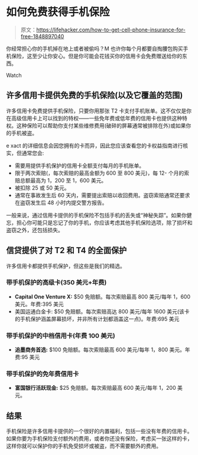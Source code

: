 # 如何免费获得手机保险

> 原文：<https://lifehacker.com/how-to-get-cell-phone-insurance-for-free-1848897040>

你经常担心你的手机掉在地上或者被偷吗？M 也许你每个月都要自掏腰包购买手机保险，这至少让你安心。但是你可能会花钱买你的信用卡会免费赠送给你的东西。

Watch

## 许多信用卡提供免费的手机保险(以及它覆盖的范围)

许多信用卡免费提供手机保险，只要你用那张 T2 卡支付手机账单。这不仅仅是你在高级信用卡上可以找到的特权——一些免年费或低年费的信用卡也提供这种特权。这种保险可以帮助你支付某些维修费用(破碎的屏幕通常被排除在外)或如果你的手机被盗。

e xact 的详细信息会因您拥有的卡而异，因此您应该查看您的卡权益指南进行核实，但通常您会:

*   需要用提供手机保护的信用卡全额支付每月的手机账单。
*   限于两次索赔(，每次索赔的最高金额为 600 至 800 美元)，每 12- 个月的索赔总额最高为 1，200 至 1，600 美元。
*   被扣除 25 或 50 美元。
*   通常在事故发生后 60 天内，需要提出索赔以收回费用。盗窃索赔通常还要求在盗窃发生后 48 小时内提交警方报告。

一般来说，通过信用卡提供的手机保险不包括手机的丢失或“神秘失踪”。如果你健忘，担心你可能只是忘记了你的手机，你应该考虑其他手机保险选项，除了损坏和盗窃之外，还包括损失。

## 信贷提供了对 T2 和 T4 的全面保护

许多信用卡都提供手机保护，但这些是我们的精选。

### 带手机保护的高级卡(350 美元+年费)

*   **Capital One Venture X:** $50 免赔额。每次索赔最高 800 美元/每年 1，600 美元。年费:395 美元
*   美国运通白金卡: $50 免赔额。每次索赔高达 800 美元/每年 1600 美元(该卡的手机保护涵盖屏幕损坏，并非所有计划都涵盖这一点)。年费:695 美元

### 带手机保护的中档信用卡(年费 100 美元)

*   **追墨商务首选:** $100 免赔额。每次索赔最高 600 美元/每年 1，800 美元。年费:95 美元

### 带手机保护的免年费信用卡

*   **富国银行活跃现金:** $25 免赔额。每次索赔最高 600 美元/每年 1，200 美元。

## 结果

手机保险是许多信用卡提供的一个很好的内置福利，包括一些没有年费的信用卡。如果你要为手机保险支付额外的费用，或者你还没有保险，考虑买一张这样的卡，这样你就可以保护你的手机免受损坏或被盗，而不需要额外的费用。